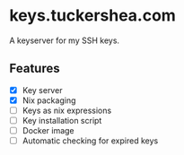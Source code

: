 # keys.tuckershea.com

A keyserver for my SSH keys.

## Features

- [x] Key server
- [x] Nix packaging
- [ ] Keys as nix expressions
- [ ] Key installation script
- [ ] Docker image
- [ ] Automatic checking for expired keys

